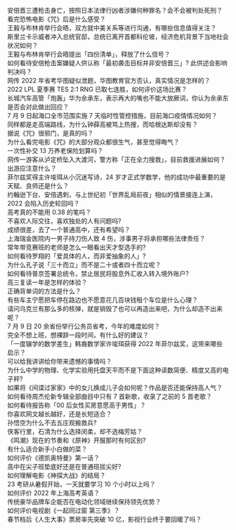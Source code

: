 安倍晋三遭枪击身亡，按照日本法律行凶者涉嫌何种罪名？会不会被判处死刑？  
看完恐怖电影《咒》后是什么感受？  
王毅与布林肯举行会晤，双方就中美关系等进行沟通，有哪些信息值得关注？  
斯里兰卡示威者冲入总统官邸，总统已离开首都科伦坡，经济危机背景下当地社会状况如何？  
王毅与布林肯举行会晤提出「四份清单」，释放了什么信号？  
如何看待安倍枪击案嫌疑人供认称「最初袭击目标并非安倍晋三」? 此供述会影响判决吗？  
网传 2022 年省考华图疑似泄题，华图教育官方否认，真实情况是怎样的？  
2022 LPL 夏季赛 TES 2:1 RNG 已取七连胜，如何评价这场比赛？  
长城汽车高管「炮轰」华为余承东，表示再大的嘴也不能大放厥词，你认为余承东是否会对此做出回应？  
7 月 9 日起海口全市范围实施 7 天临时性管控措施，目前海口疫情情况如何？  
同样都是走高端路线，为什么钟薛高被骂上热搜，而哈根达斯却没有？  
据说《咒》很邪门，是真的吗？  
为什么看完电影《咒》的大部分观众都很生气，甚至觉得晦气？  
一次性补交 13 万养老保险划算吗？  
网传一游客从泸定桥坠入大渡河，警方称「正在全力搜救」，目前救援进展如何？出游应注意什么？  
菲尔兹奖得主许埈珥从小沉迷写诗，24 岁才正式学数学，他的成功中最重要的是天赋、良师还是什么？  
约翰逊下台、安倍遇刺，与上世纪初「世界乱局前夜」相似的情景接连上演，2022 会陷入历史轮回吗？  
高考真的不能用 0.38 的笔吗？  
不喜欢人际交往，喜欢独处的人有问题吗?  
成绩很差，去了一个普通高中，还有希望吗？  
上海瑞金医院内一男子持刀伤人致 4 伤，涉事男子将承担哪些法律责任？  
常年带竞赛班的老师是怎么一眼看出天才型选手的?  
如何看待罗翔的「爱具体的人，而非爱抽象的人」?  
为什么孔子说「三十而立」而不是二十或者四十而立呢？  
如何看待普京签署总统令，禁止居民将股息外汇收入转入境外账户?  
高三复读一年是怎样的体验？  
正确背单词的方法是什么？  
有些车主宁愿把车停在路边也不愿意花几百块钱租个车位是什么心理？  
请问乌克兰有那么多的核弹，就是销毁了也可以再造出来吧，为什么却造不出来呢？  
7 月 9 日 20 余省份举行公务员省考，今年的难度如何？  
完全不想上班，想裸辞一段时间，有什么好的建议？  
「一度辍学的数学差生」韩裔数学家许埈珥获得 2022 年菲尔兹奖，这带来哪些启示？  
可以给我讲讲给你带来遗憾的事情吗？  
为什么中学的物理、化学实验用托盘天平而不是下面这种读数简便、精度又高的电子秤?  
如果将《间谍过家家》中的女儿换成儿子会如何呢？作品是否还能保持高人气？  
如何看待周杰伦新专辑全部曲目中只有 7 首新歌，收录了之前的 5 首老歌？  
如何看待报告称「00 后女性买房意愿高于男性」？  
你喜欢网文越长越好，还是长短适合？  
孙悟空为什么不去五庄观搬救兵?  
侠客行里，石清为什么选择闵柔，却不选梅芳姑？  
《鸣潮》现在的节奏和《原神》开服那时有何区别?  
有什么适合新手小白做的菜？  
如何评价《德凯奥特曼》第一话？  
高中在尖子班垫底好还是在普通班拔尖好?  
如何理解电影《神探大战》的结局？  
23 考研从暑假开始，一天就要学习 10 个小时以上吗？  
如何评价 2022 年上海高考英语？  
传统豪华品牌车企能否在电动化领域继续保持领先优势？  
如何评价电视剧《一起同过窗 第三季》？  
春节档后《人生大事》票房率先突破 10 亿，影视行业终于要回暖了吗？  
